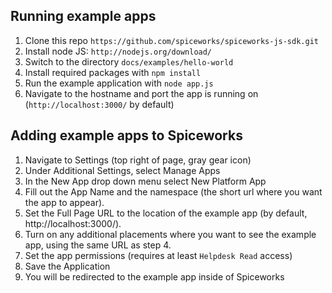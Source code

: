 Running example apps
-------------------------------

1. Clone this repo `https://github.com/spiceworks/spiceworks-js-sdk.git`
2. Install node JS: `http://nodejs.org/download/`
3. Switch to the directory `docs/examples/hello-world`
4. Install required packages with `npm install`
5. Run the example application with `node app.js`
6. Navigate to the hostname and port the app is running on (`http://localhost:3000/` by default)


Adding example apps to Spiceworks
--------------------------------------------------

1. Navigate to Settings (top right of page, gray gear icon)
2. Under Additional Settings, select Manage Apps
3. In the New App drop down menu select New Platform App
4. Fill out the App Name and the namespace (the short url where you want the app to appear).  
5. Set the Full Page URL to the location of the example app (by default, http://localhost:3000/).
6. Turn on any additional placements where you want to see the example app, using the same URL as step 4.
7. Set the app permissions (requires at least `Helpdesk Read` access)
8. Save the Application
9. You will be redirected to the example app inside of Spiceworks


